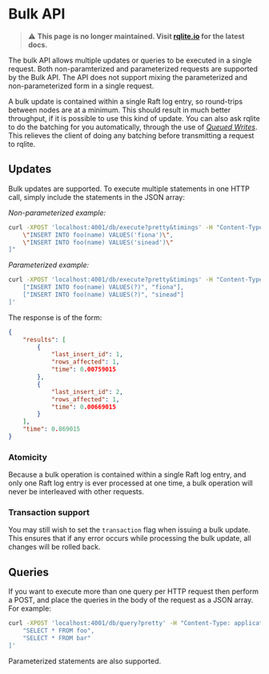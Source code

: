 # Bulk API
> :warning: **This page is no longer maintained. Visit [rqlite.io](https://www.rqlite.io) for the latest docs.**

The bulk API allows multiple updates or queries to be executed in a single request. Both non-paramterized and parameterized requests are supported by the Bulk API. The API does not support mixing the parameterized and non-parameterized form in a single request.

A bulk update is contained within a single Raft log entry, so round-trips between nodes are at a minimum. This should result in much better throughput, if it is possible to use this kind of update. You can also ask rqlite to do the batching for you automatically, through the use of [_Queued Writes_](https://github.com/rqlite/rqlite/blob/master/DOC/QUEUED_WRITES.md). This relieves the client of doing any batching before transmitting a request to rqlite.

## Updates
Bulk updates are supported. To execute multiple statements in one HTTP call, simply include the statements in the JSON array:

_Non-parameterized example:_
```bash
curl -XPOST 'localhost:4001/db/execute?pretty&timings' -H "Content-Type: application/json" -d "[
    \"INSERT INTO foo(name) VALUES('fiona')\",
    \"INSERT INTO foo(name) VALUES('sinead')\"
]"
```
_Parameterized example:_
```bash
curl -XPOST 'localhost:4001/db/execute?pretty&timings' -H "Content-Type: application/json" -d '[
    ["INSERT INTO foo(name) VALUES(?)", "fiona"],
    ["INSERT INTO foo(name) VALUES(?)", "sinead"]
]'
```

The response is of the form:

```json
{
    "results": [
        {
            "last_insert_id": 1,
            "rows_affected": 1,
            "time": 0.00759015
        },
        {
            "last_insert_id": 2,
            "rows_affected": 1,
            "time": 0.00669015
        }
    ],
    "time": 0.869015
}
```
### Atomicity
Because a bulk operation is contained within a single Raft log entry, and only one Raft log entry is ever processed at one time, a bulk operation will never be interleaved with other requests.

### Transaction support
You may still wish to set the `transaction` flag when issuing a bulk update. This ensures that if any error occurs while processing the bulk update, all changes will be rolled back.

## Queries
If you want to execute more than one query per HTTP request then perform a POST, and place the queries in the body of the request as a JSON array. For example:

```bash
curl -XPOST 'localhost:4001/db/query?pretty' -H "Content-Type: application/json" -d '[
    "SELECT * FROM foo",
    "SELECT * FROM bar"
]'
```
Parameterized statements are also supported.
